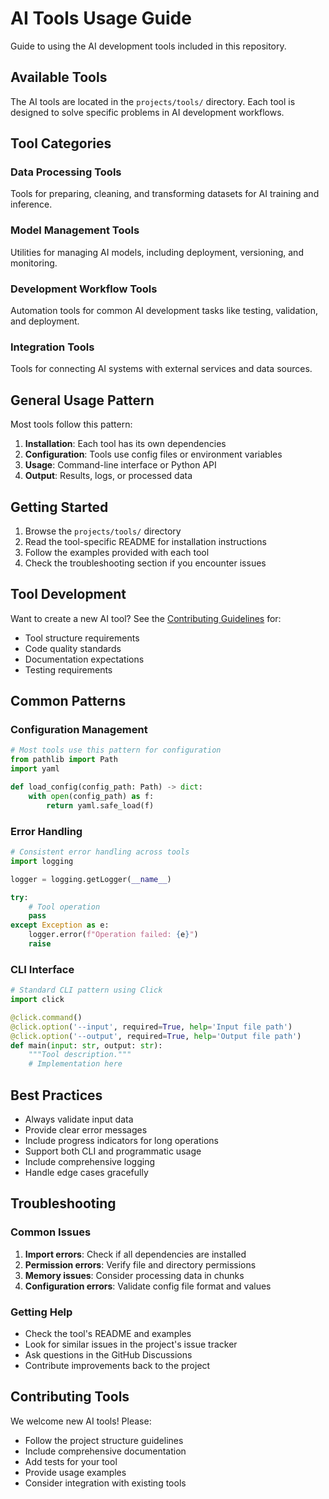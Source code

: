 # AI Tools Usage Guide

Guide to using the AI development tools included in this repository.

## Available Tools

The AI tools are located in the `projects/tools/` directory. Each tool is designed to solve specific problems in AI development workflows.

## Tool Categories

### Data Processing Tools
Tools for preparing, cleaning, and transforming datasets for AI training and inference.

### Model Management Tools
Utilities for managing AI models, including deployment, versioning, and monitoring.

### Development Workflow Tools
Automation tools for common AI development tasks like testing, validation, and deployment.

### Integration Tools
Tools for connecting AI systems with external services and data sources.

## General Usage Pattern

Most tools follow this pattern:

1. **Installation**: Each tool has its own dependencies
2. **Configuration**: Tools use config files or environment variables
3. **Usage**: Command-line interface or Python API
4. **Output**: Results, logs, or processed data

## Getting Started

1. Browse the `projects/tools/` directory
2. Read the tool-specific README for installation instructions
3. Follow the examples provided with each tool
4. Check the troubleshooting section if you encounter issues

## Tool Development

Want to create a new AI tool? See the [Contributing Guidelines](../CONTRIBUTING.md) for:
- Tool structure requirements
- Code quality standards
- Documentation expectations
- Testing requirements

## Common Patterns

### Configuration Management
```python
# Most tools use this pattern for configuration
from pathlib import Path
import yaml

def load_config(config_path: Path) -> dict:
    with open(config_path) as f:
        return yaml.safe_load(f)
```

### Error Handling
```python
# Consistent error handling across tools
import logging

logger = logging.getLogger(__name__)

try:
    # Tool operation
    pass
except Exception as e:
    logger.error(f"Operation failed: {e}")
    raise
```

### CLI Interface
```python
# Standard CLI pattern using Click
import click

@click.command()
@click.option('--input', required=True, help='Input file path')
@click.option('--output', required=True, help='Output file path')
def main(input: str, output: str):
    """Tool description."""
    # Implementation here
```

## Best Practices

- Always validate input data
- Provide clear error messages
- Include progress indicators for long operations
- Support both CLI and programmatic usage
- Include comprehensive logging
- Handle edge cases gracefully

## Troubleshooting

### Common Issues

1. **Import errors**: Check if all dependencies are installed
2. **Permission errors**: Verify file and directory permissions
3. **Memory issues**: Consider processing data in chunks
4. **Configuration errors**: Validate config file format and values

### Getting Help

- Check the tool's README and examples
- Look for similar issues in the project's issue tracker
- Ask questions in the GitHub Discussions
- Contribute improvements back to the project

## Contributing Tools

We welcome new AI tools! Please:
- Follow the project structure guidelines
- Include comprehensive documentation
- Add tests for your tool
- Provide usage examples
- Consider integration with existing tools